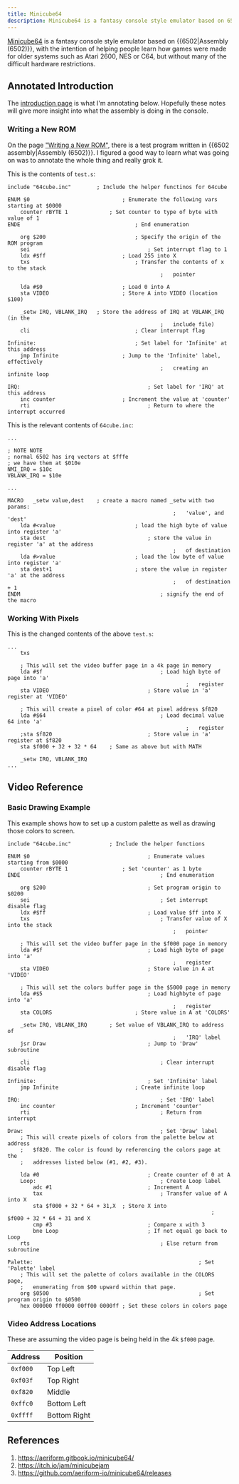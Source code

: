 ```yaml
---
title: Minicube64
description: Minicube64 is a fantasy console style emulator based on 6502, with the intention of helping people learn how games were made for older systems.
---
```


[Minicube64][] is a fantasy console style emulator based on {{6502|Assembly (6502)}}, with the intention of helping people learn how games were made for older systems such as Atari 2600, NES or C64, but without many of the difficult hardware restrictions.

## Annotated Introduction

The [introduction page](https://aeriform.gitbook.io/minicube64/) is what I'm annotating below. Hopefully these notes will give more insight into what the assembly is doing in the console.

### Writing a New ROM

On the page ["Writing a New ROM"](https://aeriform.gitbook.io/minicube64/new), there is a test program written in {{6502 assembly|Assembly (6502)}}. I figured a good way to learn what was going on was to annotate the whole thing and really grok it.

This is the contents of `test.s`:

```assembly
include "64cube.inc"		; Include the helper functinos for 64cube

ENUM $0   							; Enumerate the following vars starting at $0000
	counter rBYTE 1  			; Set counter to type of byte with value of 1
ENDE   									; End enumeration

	org $200							; Specify the origin of the ROM program
	sei										; Set interrupt flag to 1
	ldx #$ff   						; Load 255 into X
	txs   								; Transfer the contents of x to the stack
												;   pointer

	lda #$0   						; Load 0 into A
	sta VIDEO   					; Store A into VIDEO (location $100)

	_setw IRQ, VBLANK_IRQ	; Store the address of IRQ at VBLANK_IRQ (in the
												;   include file)
	cli   								; Clear interrupt flag

Infinite:								; Set label for 'Infinite' at this address
	jmp Infinite					; Jump to the 'Infinite' label, effectively
												;   creating an infinite loop

IRQ: 										; Set label for 'IRQ' at this address
	inc counter  					; Increment the value at 'counter'
	rti										; Return to where the interrupt occurred

```

This is the relevant contents of `64cube.inc`:

```assembly
...

; NOTE NOTE
; normal 6502 has irq vectors at $fffe
; we have them at $010e
NMI_IRQ	= $10c
VBLANK_IRQ = $10e

...

MACRO 	_setw value,dest	; create a macro named _setw with two params:
													;   'value', and 'dest'
	lda #<value 						; load the high byte of value into register 'a'
	sta dest 								; store the value in register 'a' at the address
													;   of destination
	lda #>value 						; load the low byte of value into register 'a'
	sta dest+1 							; store the value in register 'a' at the address
													;   of destination + 1
ENDM											; signify the end of the macro
```

### Working With Pixels

This is the changed contents of the above `test.s`:

```assembly
...
	txs

	; This will set the video buffer page in a 4k page in memory
	lda #$f										; Load high byte of page into 'a'
														;   register
	sta VIDEO 								; Store value in 'a' register at 'VIDEO'

	; This will create a pixel of color #64 at pixel address $f820
	lda #$64 									; Load decimal value 64 into 'a'
														;   register
	;sta $f820								; Store value in 'a' register at $f820
	sta $f000 + 32 + 32 * 64	; Same as above but with MATH

	_setw IRQ, VBLANK_IRQ
...
```

## Video Reference

### Basic Drawing Example

This example shows how to set up a custom palette as well as drawing those colors to screen.

```assembly
include "64cube.inc"			; Include the helper functions

ENUM $0										; Enumerate values starting from $0000
	counter rBYTE 1					; Set 'counter' as 1 byte
ENDE											; End enumeration

	org $200								; Set program origin to $0200
	sei											; Set interrupt disable flag
	ldx #$ff								; Load value $ff into X
	txs											; Transfer value of X into the stack
													;   pointer

	; This will set the video buffer page in the $f000 page in memory
	lda #$f									; Load high byte of page into 'a'
													;   register
	sta VIDEO								; Store value in A at 'VIDEO'

	; This will set the colors buffer page in the $5000 page in memory
	lda #$5									; Load highbyte of page into 'a'
													;   register
	sta COLORS							; Store value in A at 'COLORS'

	_setw IRQ, VBLANK_IRQ		; Set value of VBLANK_IRQ to address of
													;   'IRQ' label
	jsr Draw								; Jump to 'Draw' subroutine

	cli											; Clear interrupt disable flag

Infinite:									; Set 'Infinite' label
	jmp Infinite						; Create infinite loop

IRQ:											; Set 'IRQ' label
	inc counter							; Increment 'counter'
	rti											; Return from interrupt

Draw:											; Set 'Draw' label
	; This will create pixels of colors from the palette below at address
	;   $f820. The color is found by referencing the colors page at the
	;   addresses listed below (#1, #2, #3).

	lda #0									; Create counter of 0 at A
	Loop:										; Create Loop label
		adc #1								; Increment A
		tax										; Transfer value of A into X
		sta $f000 + 32 * 64 + 31,X 	; Store X into
																;   $f000 + 32 * 64 + 31 and X
		cmp #3								; Compare x with 3
		bne Loop							; If not equal go back to Loop
	rts											; Else return from subroutine

Palette:													; Set 'Palette' label
	; This will set the palette of colors available in the COLORS page,
	;   enumerating from $00 upward within that page.
	org $0500												; Set program origin to $0500
	hex 000000 ff0000 00ff00 0000ff	; Set these colors in colors page

```

### Video Address Locations

These are assuming the video page is being held in the 4k `$f000` page.

Address | Position
--- | ---
`0xf000` | Top Left
`0xf03f` | Top Right
`0xf820` | Middle
`0xffc0` | Bottom Left
`0xffff` | Bottom Right 

## References

1. https://aeriform.gitbook.io/minicube64/
2. https://itch.io/jam/minicubejam
3. https://github.com/aeriform-io/minicube64/releases

[Minicube64]: https://aeriform.gitbook.io/minicube64/
